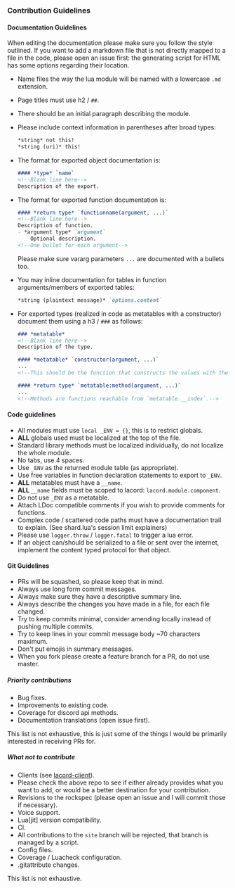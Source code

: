 ### Contribution Guidelines

#### Documentation Guidelines

When editing the documentation please make sure you follow the style outlined.
If you want to add a markdown file that is not directly mapped to a file in the code,
please open an issue first: the generating script for HTML has some options
regarding their location.

- Name files the way the lua module will be named with a lowercase `.md` extension.
- Page titles must use h2 / `##`.
- There should be an initial paragraph describing the module.
- Please include context information in parentheses after broad types:
    ```md
    *string* not this!
    *string (uri)* this!
    ```
- The format for exported object documentation is:
    ```md
    #### *type* `name`
    <!--Blank line here-->
    Description of the export.
    ```
- The format for exported function documentation is:
    ```md
    #### *return type* `functionname(argument, ...)`
    <!--Blank line here-->
    Description of function.
    - *argument type* `argument`
        Optional description.
    <!--One bullet for each argument-->
    ```
    Please make sure vararg parameters `...` are documented with a bullets too.

- You may inline documentation for tables in function arguments/members of exported tables:
    ```md
    *string (plaintext message)* `options.content`
    ```

- For exported types (realized in code as metatables with a constructor)
  document them using a h3 / `###` as follows:
    ```md
    ### *metatable*
    <!--Blank line here-->
    Description of the type.

    #### *metatable* `constructor(argument, ...)`
    ...
    <!--This should be the function that constructs the values with the metatable set.-->

    #### *return type* `metatable:method(argument, ...)`
    ...
    <!--Methods are functions reachable from `metatable.__index`.-->
    ```

#### Code guidelines

- All modules must use `local _ENV = {}`, this is to restrict globals.
- **ALL** globals used must be localized at the top of the file.
- Standard library methods must be localized individually, do not localize the whole module.
- No tabs, use 4 spaces.
- Use `_ENV` as the returned module table (as appropriate).
- Use free variables in function declaration statements to export to `_ENV`.
- **ALL** metatables must have a `__name`.
- **ALL** `__name` fields must be scoped to lacord: `lacord.module.component`.
- Do not use `_ENV` as a metatable.
- Attach LDoc compatible comments if you wish to provide comments for functions.
- Complex code / scattered code paths must have a documentation trail to explain. (See shard.lua's session limit explainers)
- Please use `logger.throw` / `logger.fatal` to trigger a lua error.
- If an object can/should be serialized to a file or sent over the internet,
  implement the content typed protocol for that object.

#### Git Guidelines

- PRs will be squashed, so please keep that in mind.
- Always use long form commit messages.
- Always make sure they have a descriptive summary line.
- Always describe the changes you have made in a file, for each file changed.
- Try to keep commits minimal, consider amending locally instead of pushing multiple commits.
- Try to keep lines in your commit message body ~70 characters maximum.
- Don't put emojis in summary messages.
- When you fork please create a feature branch for a PR, do not use master.

##### Priority contributions

- Bug fixes.
- Improvements to existing code.
- Coverage for discord api methods.
- Documentation translations (open issue first).

This list is not exhaustive, this is just some of the things I would be primarily interested in receiving PRs for.

##### What not to contribute

- Clients (see [lacord-client](https://github.com/Mehgugs/lacord-client)).
- Please check the above repo to see if either already provides what you want to add, or would
  be a better destination for your contribution.
- Revisions to the rockspec (please open an issue and I will commit those if necessary).
- Voice support.
- Lua\[jit\] version compatibility.
- CI.
- All contributions to the `site` branch will be rejected, that branch is managed by a script.
- Config files.
- Coverage / Luacheck configuration.
- .gitattribute changes.

This list is not exhaustive.

